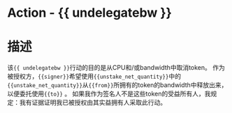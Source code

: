 # Action - {{ undelegatebw }}

# 描述
该`{{ undelegatebw }}`行动的目的是从CPU和/或bandwidth中取消token。
作为被授权方，`{{signer}}`希望使用`{{unstake_net_quantity}}`中的`{{unstake_net_quantity}}`从`{{from}}`所拥有的token的bandwidth中释放出来，以便委托使用`{{to}}` 。
如果我作为签名人不是这些token的受益所有人，我规定：我有证据证明我已被授权由其实益拥有人采取此行动。


